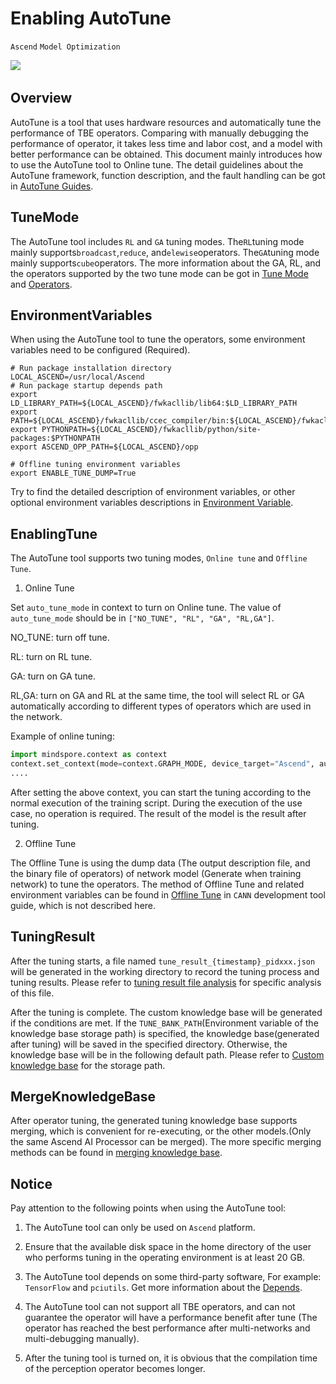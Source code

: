 # Enabling AutoTune

`Ascend` `Model Optimization`

<a href="https://gitee.com/mindspore/docs/blob/r1.5/docs/mindspore/programming_guide/source_en/enable_auto_tune.md" target="_blank"><img src="https://gitee.com/mindspore/docs/raw/r1.5/resource/_static/logo_source_en.png"></a>&nbsp;&nbsp;

## Overview

AutoTune is a tool that uses hardware resources and automatically tune the performance of TBE operators. Comparing with manually debugging the performance of operator, it takes less time and labor cost, and a model with better performance can be obtained. This document mainly introduces how to use the AutoTune tool to Online tune. The detail guidelines about the AutoTune framework, function description, and the fault handling can be got in [AutoTune Guides](https://support.huawei.com/enterprise/en/doc/EDOC1100206689/31d1d888/about-this-document).

## TuneMode

The AutoTune tool includes `RL` and `GA` tuning modes. The`RL`tuning mode mainly supports`broadcast`,`reduce`, and`elewise`operators. The`GA`tuning mode mainly supports`cube`operators. The more information about the GA, RL, and the operators supported by the two tune mode can be got in [Tune Mode](https://support.huawei.com/enterprise/en/doc/EDOC1100206689/41bb2c07) and [Operators](https://support.huawei.com/enterprise/en/doc/EDOC1100206689/74e08a9c/operator-list).

## EnvironmentVariables

When using the AutoTune tool to tune the operators, some environment variables need to be configured (Required).

```shell
# Run package installation directory
LOCAL_ASCEND=/usr/local/Ascend
# Run package startup depends path
export LD_LIBRARY_PATH=${LOCAL_ASCEND}/fwkacllib/lib64:$LD_LIBRARY_PATH
export PATH=${LOCAL_ASCEND}/fwkacllib/ccec_compiler/bin:${LOCAL_ASCEND}/fwkacllib/bin:$PATH
export PYTHONPATH=${LOCAL_ASCEND}/fwkacllib/python/site-packages:$PYTHONPATH
export ASCEND_OPP_PATH=${LOCAL_ASCEND}/opp

# Offline tuning environment variables
export ENABLE_TUNE_DUMP=True
```

Try to find the detailed description of environment variables, or other optional environment variables descriptions in [Environment Variable](https://support.huawei.com/enterprise/en/doc/EDOC1100206689/3f0a50ba/environment-variable-configuration).

## EnablingTune

The AutoTune tool supports two tuning modes, `Online tune` and `Offline Tune`.

1. Online Tune

  Set `auto_tune_mode` in context to turn on Online tune. The value of `auto_tune_mode` should be in `["NO_TUNE", "RL", "GA", "RL,GA"]`.

  NO_TUNE: turn off tune.

  RL: turn on RL tune.

  GA: turn on GA tune.

  RL,GA: turn on GA and RL at the same time, the tool will select RL or GA automatically according to different types of operators which are used in the network.

  Example of online tuning:

  ```python
  import mindspore.context as context
  context.set_context(mode=context.GRAPH_MODE, device_target="Ascend", auto_tune_mode="GA,RL")
  ....
  ```

  After setting the above context, you can start the tuning according to the normal execution of the training script. During the execution of the use case, no operation is required. The result of the model is the result after tuning.

2. Offline Tune

  The Offline Tune is using the dump data (The output description file, and the binary file of operators) of network model (Generate when training network) to tune the operators. The method of Offline Tune and related environment variables can be found in [Offline Tune](https://support.huawei.com/enterprise/en/doc/EDOC1100206689/2fa72dd0) in `CANN` development tool guide, which is not described here.

## TuningResult

After the tuning starts, a file named `tune_result_{timestamp}_pidxxx.json` will be generated in the working directory to record the tuning process and tuning results. Please refer to [tuning result file analysis](https://support.huawei.com/enterprise/en/doc/EDOC1100206689/b6ae7c6a) for specific analysis of this file.

After the tuning is complete. The custom knowledge base will be generated if the conditions are met. If the `TUNE_BANK_PATH`(Environment variable of the knowledge base storage path) is specified, the knowledge base(generated after tuning) will be saved in the specified directory. Otherwise, the knowledge base will be in the following default path. Please refer to [Custom knowledge base](https://support.huawei.com/enterprise/en/doc/EDOC1100206689/b6ae7c6a) for the storage path.

## MergeKnowledgeBase

After operator tuning, the generated tuning knowledge base supports merging, which is convenient for re-executing, or the other models.(Only the same Ascend AI Processor can be merged). The more specific merging methods can be found in [merging knowledge base](https://support.huawei.com/enterprise/en/doc/EDOC1100206689/c1a94cfc/repository-merging).

## Notice

Pay attention to the following points when using the AutoTune tool:

1. The AutoTune tool can only be used on `Ascend` platform.

2. Ensure that the available disk space in the home directory of the user who performs tuning in the operating environment is at least 20 GB.

3. The AutoTune tool depends on some third-party software, For example: `TensorFlow` and `pciutils`. Get more information about the [Depends](https://support.huawei.com/enterprise/en/doc/EDOC1100206689/480d602c/environment-setup).

4. The AutoTune tool can not support all TBE operators, and can not guarantee the operator will have a performance benefit after tune (The operator has reached the best performance after multi-networks and multi-debugging manually).

5. After the tuning tool is turned on, it is obvious that the compilation time of the perception operator becomes longer.
